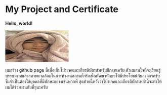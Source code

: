 # My Project and Certificate
**Hello, world!**

<img src="/img/S__8888374.jpg" width="200" height="100">

ผมสร้าง github page นี้เพื่อเก็บโปรเจคและเกียรติบัตรสำหรับฝึกงานครับ ตัวผมสนใจที่จะเรียนรู้บรรยากาศและสภาพแวดล้อมในการทำงานสถานที่จริงเพื่อพัฒนาทักษะให้มีประโยชน์กับองค์กรครับ
ซึ่งจำเป็นต้องใช้บุคคลที่มีทักษะอย่างเช่นพวกพี่ สุดท้ายนี้หวังว่าโปรเจคและเกียรติบัตรเหล่านี้จะทำให้ผมได้ร่วมงานกับพี่ๆนะครับ
